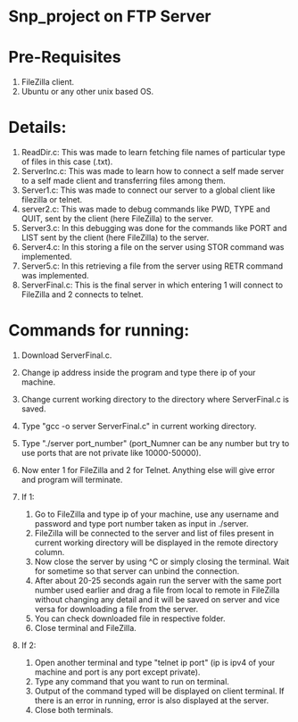 # Snp_project on FTP Server
# Pre-Requisites
1. FileZilla client.
2. Ubuntu or any other unix based OS.
# Details:
1. ReadDir.c: This was made to learn fetching file names of particular type of files in this case (.txt).
2. ServerInc.c: This was made to learn how to connect a self made server to a self made client and transferring files among them.
3. Server1.c: This was made to connect our server to a global client like filezilla or telnet.
4. server2.c: This was made to debug commands like PWD, TYPE and QUIT, sent by the client (here FileZilla) to the server.
5. Server3.c: In this debugging was done for the commands like PORT and LIST sent by the client (here FileZilla) to the server.
6. Server4.c: In this storing a file on the server using STOR command was implemented.
7. Server5.c: In this retrieving a file from the server using RETR command was implemented.
8. ServerFinal.c: This is the final server in which entering 1 will connect to FileZilla and 2 connects to telnet.

# Commands for running:
1. Download ServerFinal.c.
2. Change ip address inside the program and type there ip of your machine.
3. Change current working directory to the directory where ServerFinal.c is saved.
4. Type "gcc -o server ServerFinal.c" in current working directory.
5. Type "./server port_number" (port_Numner can be any number but try to use ports that are not private like 10000-50000).
6. Now enter 1 for FileZilla and 2 for Telnet. Anything else will give error and program will terminate.
7. If 1:
   1. Go to FileZilla and type ip of your machine, use any username and password and type port number taken as input in ./server.
   2. FileZilla will be connected to the server and list of files present in current working directory will be displayed in the remote directory column.  
   3. Now close the server by using ^C or simply closing the terminal. Wait for sometime so that server can unbind the connection.
   4. After about 20-25 seconds again run the server with the same port number used earlier and drag a file from local to remote in FileZilla without changing any detail and it will be saved on server and vice versa for downloading a file from the server.
   5. You can check downloaded file in respective folder.
   6. Close terminal and FileZilla.
   
8. If 2:
   1. Open another terminal and type "telnet ip port" (ip is ipv4 of your machine and port is any port except private).
   2. Type any command that you want to run on terminal.
   3. Output of the command typed will be displayed on client terminal. If there is an error in running, error is also displayed at the server.
   4. Close both terminals.
